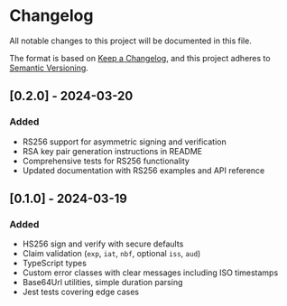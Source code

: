 # Changelog

All notable changes to this project will be documented in this file.

The format is based on [Keep a Changelog](https://keepachangelog.com/en/1.0.0/),
and this project adheres to [Semantic Versioning](https://semver.org/spec/v2.0.0.html).

## [0.2.0] - 2024-03-20

### Added
- RS256 support for asymmetric signing and verification
- RSA key pair generation instructions in README
- Comprehensive tests for RS256 functionality
- Updated documentation with RS256 examples and API reference

## [0.1.0] - 2024-03-19

### Added
- HS256 sign and verify with secure defaults
- Claim validation (`exp`, `iat`, `nbf`, optional `iss`, `aud`)
- TypeScript types
- Custom error classes with clear messages including ISO timestamps
- Base64Url utilities, simple duration parsing
- Jest tests covering edge cases 
